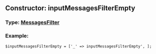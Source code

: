 ## Constructor: inputMessagesFilterEmpty  




### Type: [MessagesFilter](../types/MessagesFilter.md)


### Example:

```
$inputMessagesFilterEmpty = ['_' => inputMessagesFilterEmpty', ];
```